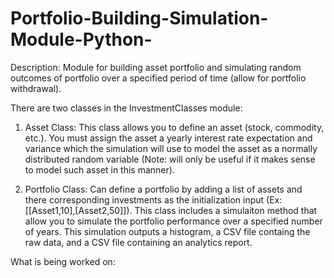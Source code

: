 # Portfolio-Building-Simulation-Module-Python-
Description: Module for building asset portfolio and simulating random outcomes of portfolio over a specified period of time (allow for portfolio withdrawal).

There are two classes in the InvestmentClasses module:

1. Asset Class: This class allows you to define an asset (stock, commodity, etc.). You must assign the asset a yearly interest rate expectation and variance which the simulation will use to model the asset as a normally distributed random variable (Note: will only be useful if it makes sense to model such asset in this manner).

2. Portfolio Class: Can define a portfolio by adding a list of assets and there corresponding investments as the initialization input (Ex: [[Asset1,10],[Asset2,50]]). This class includes a simulaiton method that allow you to simulate the portfolio performance over a specified number of years. This simulation outputs a histogram, a CSV file containg the raw data, and a CSV file containing an analytics report.

What is being worked on:
